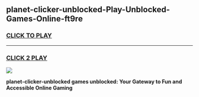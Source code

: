 
## planet-clicker-unblocked-Play-Unblocked-Games-Online-ft9re
<h3>
<a href="https://premium76.site?title=planet-clicker-unblocked&ref=25A">CLICK TO PLAY</a></h3>
<hr>

<h3>
<a href="https://premium76.site?title=planet-clicker-unblocked&ref=25A">CLICK 2 PLAY</a>
  
</h3>

<a href="https://premium76.site?title=planet-clicker-unblocked&ref=25A"><img src="https://clearcache.store/games.png"></a>


**planet-clicker-unblocked games unblocked: Your Gateway to Fun and Accessible Online Gaming**
